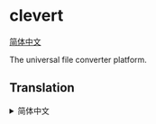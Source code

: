 # clevert

[简体中文](#translation-zh-cn)

The universal file converter platform.

## Translation

<details>
<summary id="translation-zh-cn">简体中文</summary>

> clevert - 通用的文件转换平台

</details>

<!--
# git push on windows using proxy
busybox sh -c "all_proxy=socks://127.0.0.1:9091 git push"
# must be hard link instead of symbol link, otherwise nodejs import.meta.dirname will not be expected
ln -f extensions/ffmpeg/index.js temp/extensions/ffmpeg_0.1.0/index.js
# windows mklink command has reversed args order, and git checkout will lose link
mklink /H temp\extensions\ffmpeg_0.1.0\index.js extensions\ffmpeg\index.js
# use this to get local file
http://127.0.0.1:9393/static/config.json

- user defined profile
- store recent/pinned profile id list in main config.json
- market
- ffmpeg amr audio decode
- try lit - https://github.com/lit/lit/ - https://developer.mozilla.org/en-US/docs/Web/API/Web_components

-->
